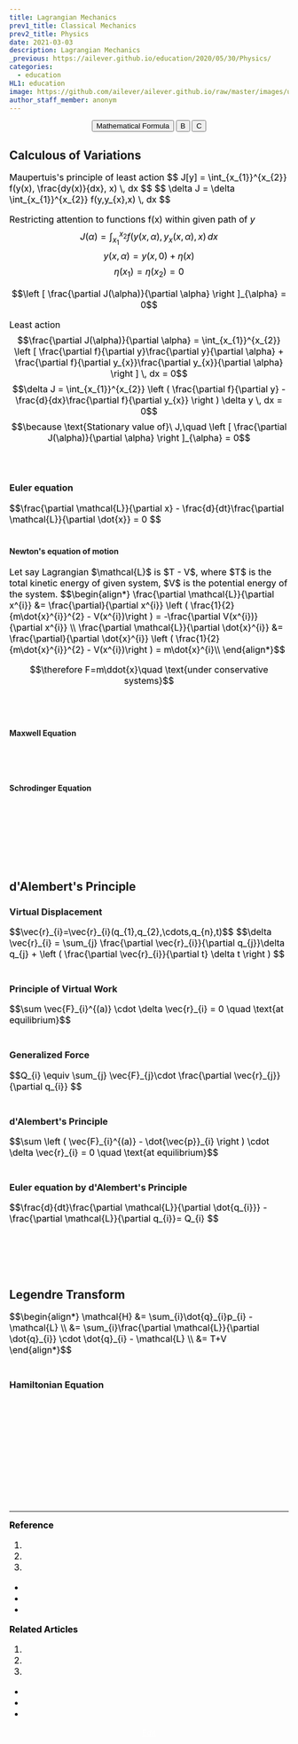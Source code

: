 ```yaml
---
title: Lagrangian Mechanics
prev1_title: Classical Mechanics
prev2_title: Physics
date: 2021-03-03
description: Lagrangian Mechanics
_previous: https://ailever.github.io/education/2020/05/30/Physics/
categories:
  - education
HL1: education
image: https://github.com/ailever/ailever.github.io/raw/master/images/unsplash/gray_Physics.png
author_staff_member: anonym
---
```


<!-- Top Block -->
<div align="center" class="top_btn_box">
  <button class="top_btn" type="button" onclick="location.href='https://en.wikipedia.org/wiki/Help:Displaying_a_formula'">Mathematical Formula</button>
  <button class="top_btn" type="button" onclick="location.href='#'">B</button>
  <button class="top_btn" type="button" onclick="location.href='#'">C</button>
</div>
<!-- Top Block -->


## Calculous of Variations
<div align="left" style="font-size:medium;font-weight:normal;color:black;background-color:unset;">
Maupertuis's principle of least action
$$
J[y] = \int_{x_{1}}^{x_{2}} f(y(x), \frac{dy(x)}{dx}, x) \, dx 
$$
$$
\delta J = \delta \int_{x_{1}}^{x_{2}} f(y,y_{x},x) \, dx  
$$

Restricting attention to functions f(x) within given path of $y$
$$J(\alpha) = \int_{x_{1}}^{x_{2}} f(y(x, \alpha), y_{x}(x, \alpha), x) \, dx$$
$$y(x, \alpha) = y(x, 0) + \eta(x) $$
$$\eta (x_{1}) = \eta (x_{2}) = 0$$


$$\left [ \frac{\partial J(\alpha)}{\partial \alpha} \right ]_{\alpha} = 0$$

Least action
$$\frac{\partial J(\alpha)}{\partial \alpha} = \int_{x_{1}}^{x_{2}} \left [ \frac{\partial f}{\partial y}\frac{\partial y}{\partial \alpha} + \frac{\partial f}{\partial y_{x}}\frac{\partial y_{x}}{\partial \alpha} \right ] \, dx = 0$$
$$\delta J = \int_{x_{1}}^{x_{2}} \left (  \frac{\partial f}{\partial y} - \frac{d}{dx}\frac{\partial f}{\partial y_{x}} \right ) \delta y \, dx = 0$$
$$\because \text{Stationary value of}\ J,\quad \left [ \frac{\partial J(\alpha)}{\partial \alpha} \right ]_{\alpha} = 0$$
<br><br></div>

### Euler equation
<div align="left" style="font-size:medium;font-weight:normal;color:black;background-color:unset;">
$$\frac{\partial \mathcal{L}}{\partial x} - \frac{d}{dt}\frac{\partial \mathcal{L}}{\partial \dot{x}} = 0 $$
<br><br></div>

#### Newton's equation of motion
<div align="left" style="font-size:medium;font-weight:normal;color:black;background-color:unset;">
Let say Lagrangian $\mathcal{L}$ is $T - V$, where $T$ is the total kinetic energy of given system, $V$ is the potential energy of the system.
$$\begin{align*}
\frac{\partial \mathcal{L}}{\partial x^{i}} &= 
  \frac{\partial}{\partial x^{i}} \left ( \frac{1}{2}{m\dot{x}^{i}}^{2} - V(x^{i})\right ) 
  = -\frac{\partial V(x^{i})}{\partial x^{i}} \\
\frac{\partial \mathcal{L}}{\partial \dot{x}^{i}} &= 
   \frac{\partial}{\partial \dot{x}^{i}} \left ( \frac{1}{2}{m\dot{x}^{i}}^{2} - V(x^{i})\right )
  = m\dot{x}^{i}\\
\end{align*}$$  

$$\therefore F=m\ddot{x}\quad \text{under conservative systems}$$

<br><br></div>

#### Maxwell Equation
<div align="left" style="font-size:medium;font-weight:normal;color:black;background-color:unset;">　<br><br></div>

#### Schrodinger Equation
<div align="left" style="font-size:medium;font-weight:normal;color:black;background-color:unset;">　<br><br></div>

<br><br><br>
## d'Alembert's Principle
### Virtual Displacement
<div align="left" style="font-size:medium;font-weight:normal;color:black;background-color:unset;">
$$\vec{r}_{i}=\vec{r}_{i}(q_{1},q_{2},\cdots,q_{n},t)$$
$$\delta \vec{r}_{i} = \sum_{j} \frac{\partial \vec{r}_{i}}{\partial q_{j}}\delta q_{j} + \left ( \frac{\partial \vec{r}_{i}}{\partial t} \delta t \right ) $$
<br><br></div>

### Principle of Virtual Work
<div align="left" style="font-size:medium;font-weight:normal;color:black;background-color:unset;">
$$\sum \vec{F}_{i}^{(a)} \cdot \delta \vec{r}_{i} = 0 \quad \text{at equilibrium}$$
<br><br></div>

### Generalized Force
<div align="left" style="font-size:medium;font-weight:normal;color:black;background-color:unset;">
$$Q_{i} \equiv \sum_{j} \vec{F}_{j}\cdot \frac{\partial \vec{r}_{j}}{\partial q_{i}} $$
<br><br></div>

### d'Alembert's Principle
<div align="left" style="font-size:medium;font-weight:normal;color:black;background-color:unset;">
$$\sum \left ( \vec{F}_{i}^{(a)} - \dot{\vec{p}}_{i} \right ) \cdot \delta \vec{r}_{i} = 0 \quad \text{at equilibrium}$$
<br><br></div>

### Euler equation by d'Alembert's Principle
<div align="left" style="font-size:medium;font-weight:normal;color:black;background-color:unset;">
$$\frac{d}{dt}\frac{\partial \mathcal{L}}{\partial \dot{q_{i}}} - \frac{\partial \mathcal{L}}{\partial q_{i}}= Q_{i} $$
<br><br></div>

<br><br><br>
## Legendre Transform
<div align="left" style="font-size:medium;font-weight:normal;color:black;background-color:unset;">
$$\begin{align*}
  \mathcal{H} &= \sum_{i}\dot{q}_{i}p_{i} - \mathcal{L} \\
              &= \sum_{i}\frac{\partial \mathcal{L}}{\partial \dot{q}_{i}} \cdot \dot{q}_{i} - \mathcal{L} \\
              &= T+V
\end{align*}$$  
<br><br></div>

### Hamiltonian Equation
<div align="left" style="font-size:medium;font-weight:normal;color:black;background-color:unset;">
  
<br><br></div>



<!-- Content Block -->
<div align="left" style="font-size:medium;font-weight:normal;color:black;background-color:unset;">　<br><br></div>
<div align="left" style="font-size:medium;font-weight:normal;color:black;background-color:unset;">　<br><br></div>
<div align="left" style="font-size:medium;font-weight:normal;color:black;background-color:unset;">　<br><br></div>
<!-- Content Block -->

---

<!-- Reference Block -->
<div align="left" style="font-size:medium;font-weight:normal;color:black;background-color:unset;">
<b id='REF'>Reference</b>
<ol>
  <li><a href="#"></a></li>
  <li><a href="#"></a></li>
  <li><a href="#"></a></li>
</ol>
<ul>
  <li><a href="#"></a></li>
  <li><a href="#"></a></li>
  <li><a href="#"></a></li>
</ul>
</div>
<!-- Reference Block -->

<!-- Article Block -->
<div align="left" style="font-size:medium;font-weight:normal;color:black;background-color:unset;">
<b id='ART'>Related Articles</b>
<ol>
  <li><a href="#"></a></li>
  <li><a href="#"></a></li>
  <li><a href="#"></a></li>
</ol>
<ul>
  <li><a href="#"></a></li>
  <li><a href="#"></a></li>
  <li><a href="#"></a></li>
</ul>
</div>
<!-- Article Block -->

<!-- Bottom Block -->
<div align="center" class="bottom_btn_box">
  <span class="bottom_btn"><a href="https://github.com/ailever/ailever.github.io/blob/master/_posts/education/2021-03-03-_PHY-cm-en-lagrangian-mechanics.md" target="_blank" style="color:white">Edit</a></span>
</div>
<!-- Bottom Block -->

<!-- Notice
# Mathematical Expression
- outline : $  $
- inline  : $$  $$

# Default Div Tag
- align : left, right, center
- font-size : xx-small, x-small, small, medium, large, x-large, xx-large
- font-weight : normal, bold
- color : red, orange, yellow, green, cyan, blue, purple, pink, white, gray, brown
- background-color : red, orange, yellow, green, cyan, blue, purple, pink, white, gray, brown

# Html Ref
- color code : https://htmlcolorcodes.com/
- tags : https://www.w3schools.com/tags/default.asp
- attributes : https://www.w3schools.com/tags/ref_attributes.asp
Notice -->


